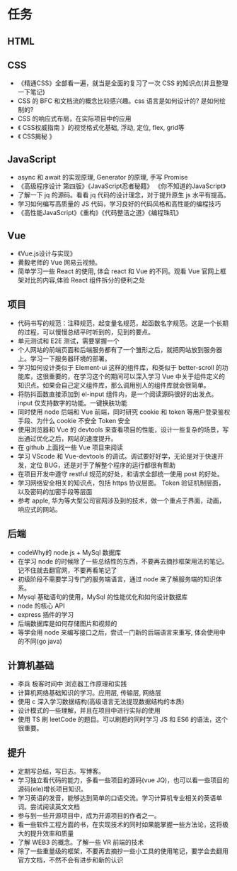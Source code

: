 <!--
 * @Author: x09898 coder_xujie@163.com
 * @Date: 2022-05-09 20:54:40
 * @LastEditors: x09898 coder_xujie@163.com
 * @LastEditTime: 2023-02-28 20:28:35
 * @FilePath: \HTML-CSS-Javascript-\待解决的知识点\稍后的学习要务.md
 * @Description: 长久的学习任务安排
-->
# 任务

## HTML

## CSS

* 《精通CSS》全部看一遍，就当是全面的复习了一次 CSS 的知识点(并且整理一下笔记)
* CSS 的 BFC 和文档流的概念比较感兴趣。css 语言是如何设计的? 是如何绘制的?
* CSS 的响应式布局，在实际项目中的应用
* 《 CSS权威指南 》的视觉格式化基础, 浮动, 定位, flex, grid等
* 《 CSS揭秘 》

## JavaScript

* async 和 await 的实现原理, Generator 的原理, 手写 Promise
* 《高级程序设计 第四版》《JavaScript忍者秘籍》 《你不知道的JavaScript》
* 了解一下 jq 的源码。看看 jq 代码的设计理念，对于提升原生 js 水平有提高。
* 学习如何编写高质量的 JS 代码，学习良好的代码风格和高性能的编程技巧
* 《高性能JavaScript》《重构》《代码整洁之道》《编程珠玑》

## Vue

* 《Vue.js设计与实现》
* 黄毅老师的 Vue 网易云视频。
* 简单学习一些 React 的使用, 体会 react 和 Vue 的不同。观看 Vue 官网上框架对比的内容,体验 React 组件拆分的便利之处

## 项目

* 代码书写的规范：注释规范，起变量名规范，起函数名字规范。这是一个长期的过程，可以慢慢总结平时听到的，见到的要点。
* 单元测试和 E2E 测试，需要掌握一个
* 个人网站的前端页面和后端服务都有了一个雏形之后，就把网站放到服务器上。学习一下服务器环境的部署。
* 学习如何设计类似于 Element-ui 这样的组件库，和类似于 better-scroll 的功能库，这很重要的，在学习这个的期间可以深入学习 Vue 中关于组件定义的知识点。如果会自己定义组件库，那么调用别人的组件库就会很简单。
* 将防抖函数直接添加到 el-input 组件内，是一个阅读源码很好的出发点。input 仅支持数字的功能。一键换肤功能
* 同时使用 node 后端和 Vue 前端，同时研究 cookie 和 token 等用户登录鉴权手段、为什么 cookie 不安全 Token 安全
* 使用浏览器和 Vue 的 devtools 来查看项目的性能，设计一些复杂的场景，写出通过优化之后，网站的速度提升。
* 在 github 上面找一些 Vue 项目来阅读
* 学习 VScode 和 Vue-devtools 的调试。调试要好好学，无论是对于快速开发，定位 BUG，还是对于了解整个程序的运行都很有帮助
* 在项目开发中遵守 restful 规范的好处，和请求全部统一使用 post 的好处。
* 学习网络安全相关的知识点，包括 https 协议层面。 Token 验证机制层面，以及密码的加密手段等层面
* 参考 apple, 华为等大型公司官网涉及到的技术，做一个重点于界面，动画，响应式的网站。

## 后端

* codeWhy的 node.js + MySql 数据库
* 在学习 node 的时候除了一些总结性的东西，不要再去摘抄框架用法的笔记。记不住就去翻官网，不要再看笔记了
* 初级阶段不需要学习专门的服务端语言，通过 node 来了解服务端的知识体系。
* Mysql 基础语句的使用，MySql 的性能优化和如何设计数据库
* node 的核心 API
* express 插件的学习
* 后端数据库是如何存储图片和视频的
* 等学会用 node 来编写接口之后，尝试一门新的后端语言来重写, 体会使用中的不同(go java)

## 计算机基础

* 李兵 极客时间中 浏览器工作原理和实践
* 计算机网络基础知识的学习。应用层, 传输层, 网络层
* 使用 c 深入学习数据结构(高级语言无法提现数据结构的本质)
* 设计模式的一些理解，并且在项目中进行实际的使用
* 使用 TS 刷 leetCode 的题目。可以刷题的同时学习 JS 和 ES6 的语法，这个很重要。

## 提升

* 定期写总结，写日志。写博客。
* 学习独立看代码的能力，多看一些项目的源码(vue JQ)，也可以看一些项目的源码(ele)增长项目知识。
* 学习英语的发音，能够达到简单的口语交流。学习计算机专业相关的英语单词。尝试阅读英文文档
* 参与到一些开源项目中，成为开源项目的作者之一。
* 看一些软件工程方面的书，在实现技术的同时如果能掌握一些方法论，这将极大的提升效率和质量
* 了解 WEB3 的概念。了解一些 VR 前端的技术
* 除了一些重量级的框架，不要再去摘抄一些小工具的使用笔记，要学会去翻用官方文档，不然不会有进步和新的认识
